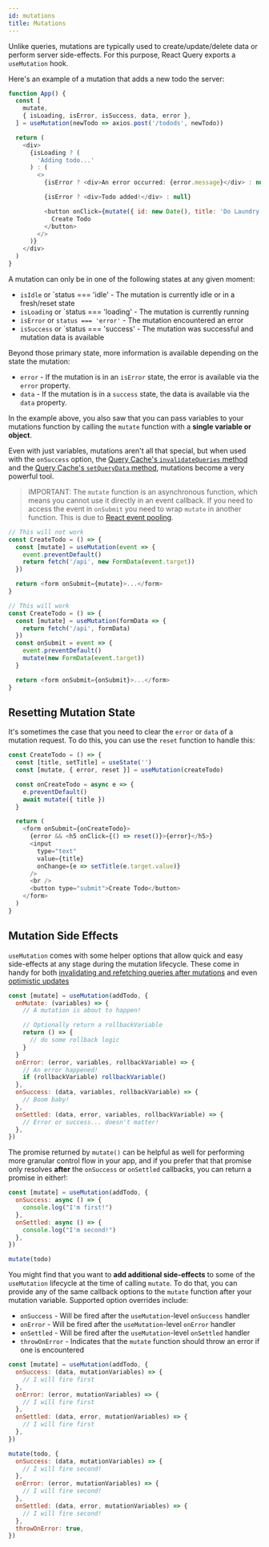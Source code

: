 ```yaml
---
id: mutations
title: Mutations
---
```


Unlike queries, mutations are typically used to create/update/delete data or perform server side-effects. For this purpose, React Query exports a `useMutation` hook.

Here's an example of a mutation that adds a new todo the server:

```js
function App() {
  const [
    mutate,
    { isLoading, isError, isSuccess, data, error },
  ] = useMutation(newTodo => axios.post('/todods', newTodo))

  return (
    <div>
      {isLoading ? (
        'Adding todo...'
      ) : (
        <>
          {isError ? <div>An error occurred: {error.message}</div> : null}

          {isError ? <div>Todo added!</div> : null}

          <button onClick={mutate({ id: new Date(), title: 'Do Laundry' })}>
            Create Todo
          </button>
        </>
      )}
    </div>
  )
}
```

A mutation can only be in one of the following states at any given moment:

- `isIdle` or `status === 'idle' - The mutation is currently idle or in a fresh/reset state
- `isLoading` or `status === 'loading' - The mutation is currently running
- `isError` or `status === 'error'` - The mutation encountered an error
- `isSuccess` or `status === 'success' - The mutation was successful and mutation data is available

Beyond those primary state, more information is available depending on the state the mutation:

- `error` - If the mutation is in an `isError` state, the error is available via the `error` property.
- `data` - If the mutation is in a `success` state, the data is available via the `data` property.

In the example above, you also saw that you can pass variables to your mutations function by calling the `mutate` function with a **single variable or object**.

Even with just variables, mutations aren't all that special, but when used with the `onSuccess` option, the [Query Cache's `invalidateQueries` method](../api#querycacheinvalidatequeries) and the [Query Cache's `setQueryData` method](../api/#querycachesetquerydata), mutations become a very powerful tool.

> IMPORTANT: The `mutate` function is an asynchronous function, which means you cannot use it directly in an event callback. If you need to access the event in `onSubmit` you need to wrap `mutate` in another function. This is due to [React event pooling](https://reactjs.org/docs/events.html#event-pooling).

```js
// This will not work
const CreateTodo = () => {
  const [mutate] = useMutation(event => {
    event.preventDefault()
    return fetch('/api', new FormData(event.target))
  })

  return <form onSubmit={mutate}>...</form>
}

// This will work
const CreateTodo = () => {
  const [mutate] = useMutation(formData => {
    return fetch('/api', formData)
  })
  const onSubmit = event => {
    event.preventDefault()
    mutate(new FormData(event.target))
  }

  return <form onSubmit={onSubmit}>...</form>
}
```

## Resetting Mutation State

It's sometimes the case that you need to clear the `error` or `data` of a mutation request. To do this, you can use the `reset` function to handle this:

```js
const CreateTodo = () => {
  const [title, setTitle] = useState('')
  const [mutate, { error, reset }] = useMutation(createTodo)

  const onCreateTodo = async e => {
    e.preventDefault()
    await mutate({ title })
  }

  return (
    <form onSubmit={onCreateTodo}>
      {error && <h5 onClick={() => reset()}>{error}</h5>}
      <input
        type="text"
        value={title}
        onChange={e => setTitle(e.target.value)}
      />
      <br />
      <button type="submit">Create Todo</button>
    </form>
  )
}
```

## Mutation Side Effects

`useMutation` comes with some helper options that allow quick and easy side-effects at any stage during the mutation lifecycle. These come in handy for both [invalidating and refetching queries after mutations](../invalidations-from-mutations) and even [optimistic updates](../optimistic-updates)

```js
const [mutate] = useMutation(addTodo, {
  onMutate: (variables) => {
    // A mutation is about to happen!

    // Optionally return a rollbackVariable
    return () => {
      // do some rollback logic
    }
  }
  onError: (error, variables, rollbackVariable) => {
    // An error happened!
    if (rollbackVariable) rollbackVariable()
  },
  onSuccess: (data, variables, rollbackVariable) => {
    // Boom baby!
  },
  onSettled: (data, error, variables, rollbackVariable) => {
    // Error or success... doesn't matter!
  },
})
```

The promise returned by `mutate()` can be helpful as well for performing more granular control flow in your app, and if you prefer that that promise only resolves **after** the `onSuccess` or `onSettled` callbacks, you can return a promise in either!:

```js
const [mutate] = useMutation(addTodo, {
  onSuccess: async () => {
    console.log("I'm first!")
  },
  onSettled: async () => {
    console.log("I'm second!")
  },
})

mutate(todo)
```

You might find that you want to **add additional side-effects** to some of the `useMutation` lifecycle at the time of calling `mutate`. To do that, you can provide any of the same callback options to the `mutate` function after your mutation variable. Supported option overrides include:

- `onSuccess` - Will be fired after the `useMutation`-level `onSuccess` handler
- `onError` - Will be fired after the `useMutation`-level `onError` handler
- `onSettled` - Will be fired after the `useMutation`-level `onSettled` handler
- `throwOnError` - Indicates that the `mutate` function should throw an error if one is encountered

```js
const [mutate] = useMutation(addTodo, {
  onSuccess: (data, mutationVariables) => {
    // I will fire first
  },
  onError: (error, mutationVariables) => {
    // I will fire first
  },
  onSettled: (data, error, mutationVariables) => {
    // I will fire first
  },
})

mutate(todo, {
  onSuccess: (data, mutationVariables) => {
    // I will fire second!
  },
  onError: (error, mutationVariables) => {
    // I will fire second!
  },
  onSettled: (data, error, mutationVariables) => {
    // I will fire second!
  },
  throwOnError: true,
})
```
